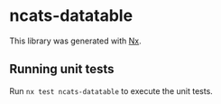 # ncats-datatable

This library was generated with [Nx](https://nx.dev).

## Running unit tests

Run `nx test ncats-datatable` to execute the unit tests.
